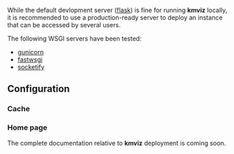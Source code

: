 While the default devlopment server ([flask](https://flask.palletsprojects.com/en/3.0.x/)) is fine for running **kmviz** locally, it is recommended to use a production-ready server to deploy an instance that can be accessed by several users.

The following WSGI servers have been tested:

* [gunicorn](https://gunicorn.org/)
* [fastwsgi](https://github.com/jamesroberts/fastwsgi)
* [socketify](https://docs.socketify.dev/)

## Configuration

### Cache

### Home page


The complete documentation relative to **kmviz** deployment is coming soon.
